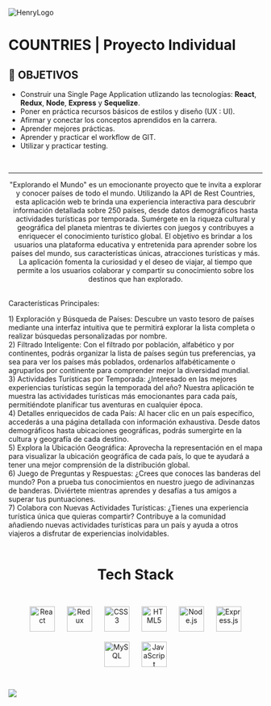 ![HenryLogo](https://d31uz8lwfmyn8g.cloudfront.net/Assets/logo-henry-white-lg.png)

# **COUNTRIES** | Proyecto Individual

## **📌 OBJETIVOS**

-  Construir una Single Page Application utlizando las tecnologías: **React**, **Redux**, **Node**, **Express** y **Sequelize**.
-  Poner en práctica recursos básicos de estilos y diseño (UX : UI).
-  Afirmar y conectar los conceptos aprendidos en la carrera.
-  Aprender mejores prácticas.
-  Aprender y practicar el workflow de GIT.
-  Utilizar y practicar testing.

<br />

---
<div align="center">
"Explorando el Mundo" es un emocionante proyecto que te invita a explorar y conocer países de todo el mundo. Utilizando la API de Rest Countries, esta aplicación web te brinda una experiencia interactiva para descubrir información detallada sobre 250 países, desde datos demográficos hasta actividades turísticas por temporada. Sumérgete en la riqueza cultural y geográfica del planeta mientras te diviertes con juegos y contribuyes a enriquecer el conocimiento turístico global.
El objetivo es brindar a los usuarios una plataforma educativa y entretenida para aprender sobre los países del mundo, sus características únicas, atracciones turísticas y más. La aplicación fomenta la curiosidad y el deseo de viajar, al tiempo que permite a los usuarios colaborar y compartir su conocimiento sobre los destinos que han explorado.
</div>

<br />

Características Principales:
<div text='white'>
1) Exploración y Búsqueda de Países:
    Descubre un vasto tesoro de países mediante una interfaz intuitiva que te permitirá explorar la lista completa o realizar búsquedas personalizadas por nombre.<br />
2) Filtrado Inteligente:
    Con el filtrado por población, alfabético y por continentes, podrás organizar la lista de países según tus preferencias, ya sea para ver los países más poblados,               ordenarlos alfabéticamente o agruparlos por continente para comprender mejor la diversidad mundial.<br />
3) Actividades Turísticas por Temporada:
    ¿Interesado en las mejores experiencias turísticas según la temporada del año? Nuestra aplicación te muestra las actividades turísticas más emocionantes para cada país,         permitiéndote planificar tus aventuras en cualquier época.<br />
4) Detalles enriquecidos de cada País:
    Al hacer clic en un país específico, accederás a una página detallada con información exhaustiva. Desde datos demográficos hasta ubicaciones geográficas, podrás sumergirte     en la cultura y geografía de cada destino.<br />
5) Explora la Ubicación Geográfica:
    Aprovecha la representación en el mapa para visualizar la ubicación geográfica de cada país, lo que te ayudará a tener una mejor comprensión de la distribución global.<br />
6) Juego de Preguntas y Respuestas:
    ¿Crees que conoces las banderas del mundo? Pon a prueba tus conocimientos en nuestro juego de adivinanzas de banderas. Diviértete mientras aprendes y desafías a tus amigos     a superar tus puntuaciones.<br />
7) Colabora con Nuevas Actividades Turísticas:
    ¿Tienes una experiencia turística única que quieras compartir? Contribuye a la comunidad añadiendo nuevas actividades turísticas para un país y ayuda a otros viajeros a         disfrutar de experiencias inolvidables.<br />
</div>
    <br />

   

<div align="center">  
    <h1>Tech Stack </h1>
     <br />
<a href="https://reactjs.org/" target="_blank"><img style="margin: 10px" src="https://profilinator.rishav.dev/skills-assets/react-original-wordmark.svg" alt="React" height="50" /></a>   
<a href="https://redux.js.org/" target="_blank"><img style="margin: 10px" src="https://profilinator.rishav.dev/skills-assets/redux-original.svg" alt="Redux" height="50" /></a>
<a href="https://www.w3schools.com/css/" target="_blank"><img style="margin: 10px" src="https://profilinator.rishav.dev/skills-assets/css3-original-wordmark.svg" alt="CSS3" height="50" /></a>  
<a href="https://en.wikipedia.org/wiki/HTML5" target="_blank"><img style="margin: 10px" src="https://profilinator.rishav.dev/skills-assets/html5-original-wordmark.svg" alt="HTML5" height="50" /></a>  
<a href="https://nodejs.org/" target="_blank"><img style="margin: 10px" src="https://profilinator.rishav.dev/skills-assets/nodejs-original-wordmark.svg" alt="Node.js" height="50" /></a>
<a href="https://expressjs.com/" target="_blank"><img style="margin: 10px" src="https://profilinator.rishav.dev/skills-assets/express-original-wordmark.svg" alt="Express.js" height="50" /></a>  
<a href="https://www.mysql.com/" target="_blank"><img style="margin: 10px" src="https://profilinator.rishav.dev/skills-assets/mysql-original-wordmark.svg" alt="MySQL" height="50" /></a>
<a href="https://www.javascript.com/" target="_blank"><img style="margin: 10px" src="https://profilinator.rishav.dev/skills-assets/javascript-original.svg" alt="JavaScript" height="50" /></a> 
</div>

<br />
<br />
<div>
  <img src="./countries.png" />
</div>
